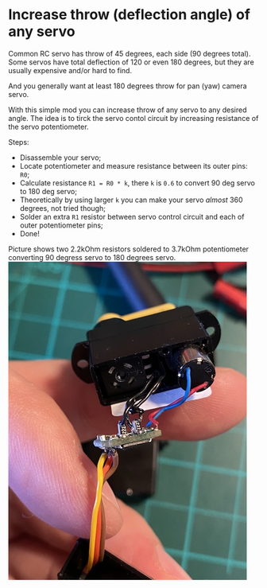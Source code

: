 # Increase throw (deflection angle) of any servo

Common RC servo has throw of 45 degrees, each side (90 degrees total).
Some servos have total deflection of 120 or even 180 degrees, but they are usually expensive and/or hard to find.

And you generally want at least 180 degrees throw for pan (yaw) camera servo.

With this simple mod you can increase throw of any servo to any desired angle.
The idea is to tirck the servo contol circuit by increasing resistance of the servo potentiometer. 

Steps:
- Disassemble your servo;
- Locate potentiometer and measure resistance between its outer pins: `R0`;
- Calculate resistance `R1 = R0 * k`, there `k` is `0.6` to convert 90 deg servo to 180 deg servo;
- Theoretically by using larger `k` you can make your servo _almost_ 360 degrees, not tried though;
- Solder an extra `R1` resistor between servo control circuit and each of outer potentiometer pins;
- Done!


Picture shows two 2.2kOhm resistors soldered to 3.7kOhm potentiometer converting 90 degress servo to 180 degrees servo.
<img src="../media/ServoResistorMod.jpg" title="Servo resistor mod"/>
